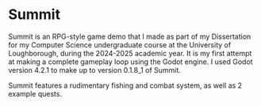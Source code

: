 # Summit
Summit is an RPG-style game demo that I made as part of my Dissertation for my Computer Science undergraduate course at the University of Loughborough, during the 2024-2025 academic year. It is my first attempt at making a complete gameplay loop using the Godot engine. I used Godot version 4.2.1 to make up to version 0.1.8_1 of Summit.

Summit features a rudimentary fishing and combat system, as well as 2 example quests.
